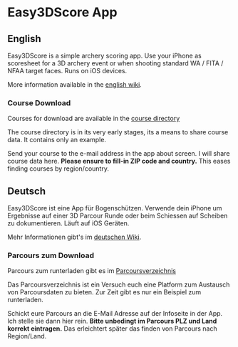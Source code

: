 # Easy3DScore App

## English
Easy3DScore is a simple archery scoring app. Use your iPhone as scoresheet for a 3D archery event or when shooting standard WA / FITA / NFAA target faces.
Runs on iOS devices.

More information available in the [english wiki](https://github.com/dsasp/Easy3DScoreSupport/wiki/English-Version).

### Course Download

Courses for download are available in the [course directory](https://github.com/dsasp/Easy3DScoreSupport/tree/main/coursedata)

The course directory is in its very early stages, its a means to share course data. It contains only an example.

Send your course to the e-mail address in the app about screen. I will share course data here. **Please ensure to fill-in ZIP code and country.** This eases finding courses by region/country.


## Deutsch
Easy3DScore ist eine App für Bogenschützen. Verwende dein iPhone um Ergebnisse auf einer 3D Parcour Runde oder beim Schiessen auf Scheiben zu dokumentieren. Läuft auf iOS Geräten.

Mehr Informationen gibt's im [deutschen Wiki](https://github.com/dsasp/Easy3DScoreSupport/wiki/Deutsche-Version).

### Parcours zum Download

Parcours zum runterladen gibt es im [Parcoursverzeichnis](https://github.com/dsasp/Easy3DScoreSupport/tree/main/coursedata)

Das Parcoursverzeichnis ist ein Versuch euch eine Platform zum Austausch von Parcoursdaten zu bieten. Zur Zeit gibt es nur ein Beispiel zum runterladen.

Schickt eure Parcours an die E-Mail Adresse auf der Infoseite in der App. Ich stelle sie dann hier rein. **Bitte unbedingt im Parcours PLZ und Land korrekt eintragen.** Das erleichtert später das finden von Parcours nach Region/Land.


